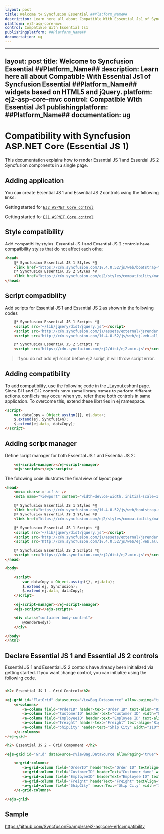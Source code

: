 ```yaml
---
layout: post
title: Welcome to Syncfusion Essential ##Platform_Name##
description: Learn here all about Compatible With Essential Js1 of Syncfusion Essential ##Platform_Name## widgets based on HTML5 and jQuery.
platform: ej2-asp-core-mvc
control: Compatible With Essential Js1
publishingplatform: ##Platform_Name##
documentation: ug
---
```


---
layout: post
title: Welcome to Syncfusion Essential ##Platform_Name##
description: Learn here all about Compatible With Essential Js1 of Syncfusion Essential ##Platform_Name## widgets based on HTML5 and jQuery.
platform: ej2-asp-core-mvc
control: Compatible With Essential Js1
publishingplatform: ##Platform_Name##
documentation: ug
---

# Compatibility with Syncfusion ASP.NET Core (Essential JS 1)

This documentation explains how to render  Essential JS 1 and Essential JS 2 Syncfusion components in a single page.

## Adding application

You can create Essential JS 1 and Essential JS 2 controls using the following links:

Getting started for [`EJ2 ASPNET Core control`](https://ej2.syncfusion.com/aspnetcore/documentation/grid/getting-started-core/)

Getting started for [`EJ1 ASPNET Core control`](https://help.syncfusion.com/aspnet-core/grid/getting-started)

## Style compatibility

Add compatibility styles. Essential JS 1 and Essential JS 2 controls have compatibility styles that do not affect each other.

```html
<head>
    @* Syncfusion Essential JS 1 Styles *@
    <link href="https://cdn.syncfusion.com/16.4.0.52/js/web/bootstrap-theme/ej.web.all.compatibility.min.css"  rel="stylesheet"/>
    @* Syncfusion Essential JS 2 Styles *@
    <link href="https://cdn.syncfusion.com/ej2/styles/compatibility/material.css" rel="stylesheet" />
</head>
```

## Script compatibility

Add scripts for Essential JS 1 and Essential JS 2 as shown in the following codes

```html
    @* Syncfusion Essential JS 1 Scripts *@
    <script src="~/lib/jquery/dist/jquery.js"></script>
    <script src="http://cdn.syncfusion.com/js/assets/external/jsrender.min.js"></script>
    <script src="http://cdn.syncfusion.com/16.4.0.52/js/web/ej.web.all.min.js"></script>

    @* Syncfusion Essential JS 2 Scripts *@
    <script src="https://cdn.syncfusion.com/ej2/dist/ej2.min.js"></script>
```

> If you do not add ej1 script before ej2 script, it will throw script error.

## Adding compatibility

To add compatibility, use the following code in the _Layout.cshtml page. Since EJ1 and EJ2 controls have same library names to perform different actions, conflicts may occur when you refer these both controls in same application. To overcome this, extend these libraries in ej namespace.

```html
<script>
    var dataCopy = Object.assign({}, ej.data);
    $.extend(ej, Syncfusion);
    $.extend(ej.data, dataCopy);
</script>
```

## Adding script manager

Define script manager for both Essential JS 1 and Essential JS 2:

```html
    <ej-script-manager></ej-script-manager>
    <ejs-scripts></ejs-scripts>
```

The following code illustrates the final view of layout page.

```html
<head>
    <meta charset="utf-8" />
    <meta name="viewport" content="width=device-width, initial-scale=1.0">

    @* Syncfusion Essential JS 1 Styles *@
    <link href="https://cdn.syncfusion.com/16.4.0.52/js/web/bootstrap-theme/ej.web.all.compatibility.min.css"  rel="stylesheet"/>
    @* Syncfusion Essential JS 2 Styles *@
    <link href="https://cdn.syncfusion.com/ej2/styles/compatibility/material.css" rel="stylesheet" />

    @* Syncfusion Essential JS 1 Scripts *@
    <script src="~/lib/jquery/dist/jquery.js"></script>
    <script src="http://cdn.syncfusion.com/js/assets/external/jsrender.min.js"></script>
    <script src="http://cdn.syncfusion.com/16.4.0.52/js/web/ej.web.all.min.js"></script>

    @* Syncfusion Essential JS 2 Scripts *@
    <script src="https://cdn.syncfusion.com/ej2/dist/ej2.min.js"></script>
</head>

<body>

    <script>
        var dataCopy = Object.assign({}, ej.data);
        $.extend(ej, Syncfusion);
        $.extend(ej.data, dataCopy);
    </script>
     
    <ej-script-manager></ej-script-manager>
    <ejs-scripts></ejs-scripts>

    <div class="container body-content">
        @RenderBody()
    </div>

</body>
</html>
```

## Declare Essential JS 1 and Essential JS 2 controls

Essential JS 1 and Essential JS 2 controls have already been initialized via getting started. If you want change control, you can initialize using the following code.

```html

<h2> Essential JS 1 - Grid Control</h2>

<ej-grid id="FlatGrid" datasource="ViewBag.Datasource" allow-paging="true">
    <e-columns>
        <e-column field="OrderID" header-text="Order ID" text-align="Right" width="70"></e-column>
        <e-column field="CustomerID" header-text="Customer ID" width="80"></e-column>
        <e-column field="EmployeeID" header-text="Employee ID" text-align="Left" width="75"></e-column>
        <e-column field="Freight" header-text="Freight" text-align="Right" format="{0:C2}" width="75"></e-column>
        <e-column field="ShipCity" header-text="Ship City" width="110"></e-column>
    </e-columns>
</ej-grid>

<h2> Essential JS 2 - Grid Component </h2>

<ejs-grid id="Grid" dataSource=@ViewBag.DataSource allowPaging="true">

    <e-grid-columns>
        <e-grid-column field="OrderID" headerText="Order ID" textAlign="Right" width="70"></e-grid-column>
        <e-grid-column field="CustomerID" headerText="Customer Name" width="80"></e-grid-column>
        <e-grid-column field="EmployeeID" headerText="Employee ID" textAlign="Left" width="75"></e-grid-column>
        <e-grid-column field="Freight" headerText="Freight" textAlign="Right" format="C2" width="75"></e-grid-column>
        <e-grid-column field="ShipCity" headerText="Ship City" width="110"></e-grid-column>
    </e-grid-columns>

</ejs-grid>

```

## Sample

https://github.com/SyncfusionExamples/ej2-aspcore-ej1compatibility